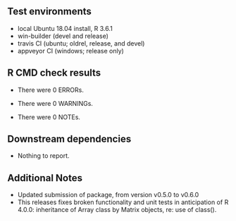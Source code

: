 ## Test environments
* local Ubuntu 18.04 install, R 3.6.1
* win-builder (devel and release)
* travis CI (ubuntu; oldrel, release, and devel)
* appveyor CI (windows; release only)

## R CMD check results
* There were 0 ERRORs.

* There were 0 WARNINGs.

* There were 0 NOTEs.

## Downstream dependencies
* Nothing to report.

## Additional Notes
* Updated submission of package, from version v0.5.0 to v0.6.0
* This releases fixes broken functionality and unit tests in anticipation of R
  4.0.0: inheritance of Array class by Matrix objects, re: use of class().
